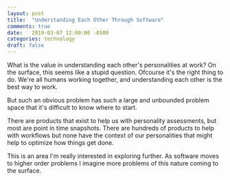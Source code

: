 ```yaml
---
layout: post
title:  "Understanding Each Other Through Software"
comments: true
date:   2019-03-07 12:00:00 -0500
categories: technology
draft: false
---
```


What is the value in understanding each other's personalities at work? On the surface, this seems like a stupid question. Ofcourse it's the right thing to do. We're all humans working together, and understanding each other is the best way to work.

But such an obvious problem has such a large and unbounded problem space that it's difficult to know where to start. 

There are products that exist to help us with personality assessments, but most are point in time snapshots. There are hundreds of products to help with workflows but none have the context of our personalities that might help to optimize how things get done. 

This is an area I'm really interested in exploring further. As software moves to higher order problems I imagine more problems of this nature coming to the surface. 